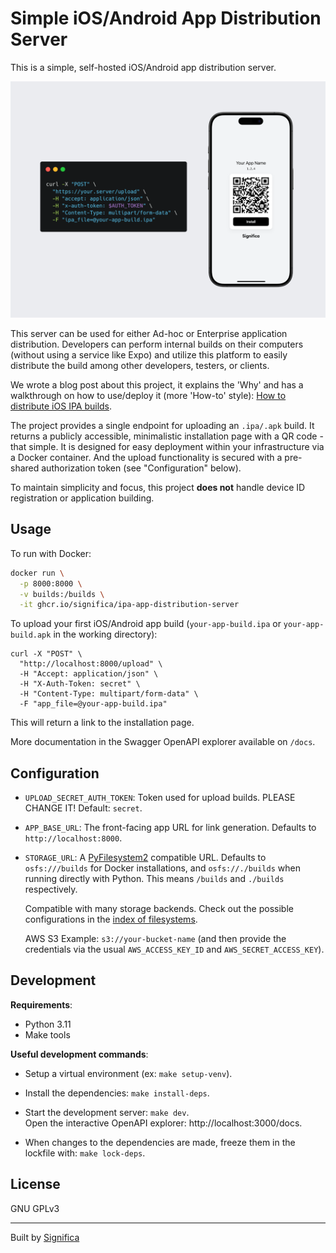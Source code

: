 # Simple iOS/Android App Distribution Server

This is a simple, self-hosted iOS/Android app distribution server.

![Site and usage Preview](images/preview.png)

This server can be used for either Ad-hoc or Enterprise application distribution.
Developers can perform internal builds on their computers (without using a service like Expo)
and utilize this platform to easily distribute the build among other developers, testers,
or clients.

We wrote a blog post about this project, it explains the 'Why' and has a walkthrough on how to
use/deploy it (more 'How-to' style): [How to distribute iOS IPA builds][blog post].

The project provides a single endpoint for uploading an `.ipa/.apk` build. It returns a publicly
accessible, minimalistic installation page with a QR code - that simple. It is designed for easy
deployment within your infrastructure via a Docker container. And the upload functionality is
secured with a pre-shared authorization token (see "Configuration" below).

To maintain simplicity and focus, this project **does not** handle device ID registration or
application building.

## Usage

To run with Docker:

```sh
docker run \
  -p 8000:8000 \
  -v builds:/builds \
  -it ghcr.io/significa/ipa-app-distribution-server
```

To upload your first iOS/Android app build (`your-app-build.ipa` or `your-app-build.apk` in the working directory):

```
curl -X "POST" \
  "http://localhost:8000/upload" \
  -H "Accept: application/json" \
  -H "X-Auth-Token: secret" \
  -H "Content-Type: multipart/form-data" \
  -F "app_file=@your-app-build.ipa"
```

This will return a link to the installation page.

More documentation in the Swagger OpenAPI explorer available on `/docs`.

## Configuration

- `UPLOAD_SECRET_AUTH_TOKEN`: Token used for upload builds. PLEASE CHANGE IT!
  Default: `secret`.

- `APP_BASE_URL`: The front-facing app URL for link generation.
  Defaults to `http://localhost:8000`.

- `STORAGE_URL`: A [PyFilesystem2](https://github.com/PyFilesystem/pyfilesystem2) compatible URL.
  Defaults to `osfs:///builds` for Docker installations, and `osfs://./builds` when running
  directly with Python. This means `/builds` and `./builds` respectively.  

  Compatible with many storage backends. Check out the possible configurations in the
  [index of filesystems](https://www.pyfilesystem.org/page/index-of-filesystems/).
  
  AWS S3 Example: `s3://your-bucket-name` (and then provide the credentials via the usual
  `AWS_ACCESS_KEY_ID` and `AWS_SECRET_ACCESS_KEY`).

## Development

**Requirements**:

- Python 3.11
- Make tools

**Useful development commands**:

- Setup a virtual environment (ex: `make setup-venv`).

- Install the dependencies: `make install-deps`.

- Start the development server: `make dev`.  
  Open the interactive OpenAPI explorer: http://localhost:3000/docs.

- When changes to the dependencies are made, freeze them in the lockfile with: `make lock-deps`.

## License

GNU GPLv3

---

Built by [Significa](https://significa.co)


[Blog post]: https://significa.co/blog/how-to-distribute-ios-ipa-builds
